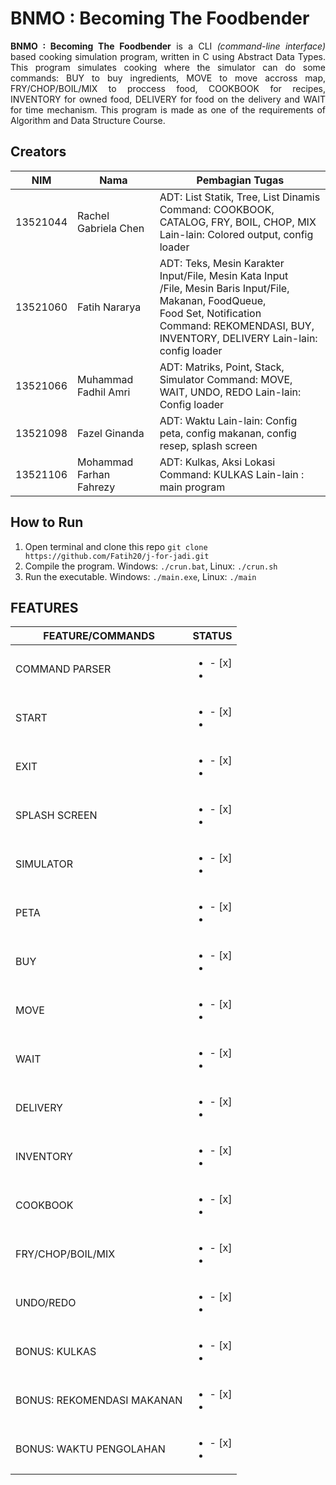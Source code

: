 # BNMO : Becoming The Foodbender 
<p align = "justify"> <b>BNMO : Becoming The Foodbender</b> is a CLI <i>(command-line interface)</i> based cooking simulation program, written in C using Abstract Data Types. This program simulates cooking where the simulator can do some commands: BUY to buy ingredients, MOVE to move accross map, FRY/CHOP/BOIL/MIX to proccess food, COOKBOOK for recipes, INVENTORY for owned food, DELIVERY for food on the delivery and WAIT for time mechanism. This program is made as one of the requirements of Algorithm and Data Structure Course. </p>

## Creators
| NIM      | Nama                    | Pembagian Tugas                                                                                                                                                                                                                |
|----------|-------------------------|--------------------------------------------------------------------------------------------------------------------------------------------------------------------------------------------------------------------------------|
| 13521044 | Rachel Gabriela Chen    | ADT: List Statik, Tree, List Dinamis <br> Command: COOKBOOK, CATALOG, FRY, BOIL, CHOP, MIX <br> Lain-lain: Colored output, config loader <br>                                                                                  |
| 13521060 | Fatih Nararya           | ADT: Teks, Mesin Karakter Input/File, Mesin Kata Input <br>     /File, Mesin Baris Input/File, Makanan, FoodQueue,<br>     Food Set, Notification<br> Command: REKOMENDASI, BUY, INVENTORY, DELIVERY Lain-lain: config loader  |
| 13521066 | Muhammad Fadhil Amri    | ADT: Matriks, Point, Stack, Simulator Command: MOVE, WAIT, UNDO, REDO Lain-lain: Config loader                                                                                                                                 |
| 13521098 | Fazel Ginanda           | ADT: Waktu  Lain-lain: Config peta, config makanan, config resep,             splash screen                                                                                                                                    |
| 13521106 | Mohammad Farhan Fahrezy | ADT: Kulkas, Aksi Lokasi Command: KULKAS Lain-lain : main program                                                                                                                                                              |

## How to Run
1. Open terminal and clone this repo ``git clone https://github.com/Fatih20/j-for-jadi.git``
2. Compile the program. Windows: ``./crun.bat``, Linux: ``./crun.sh``
3. Run the executable. Windows: ``./main.exe``, Linux: ``./main``

## FEATURES
| FEATURE/COMMANDS            | STATUS |
|----------------------------|--------|
| COMMAND PARSER             |<ul><li>- [x] </li><li>|
| START                      |<ul><li>- [x] </li><li>|
| EXIT                       |<ul><li>- [x] </li><li>|
| SPLASH SCREEN              |<ul><li>- [x] </li><li>|
| SIMULATOR                  |<ul><li>- [x] </li><li>|
| PETA                       |<ul><li>- [x] </li><li>|
| BUY                        |<ul><li>- [x] </li><li>|
| MOVE                       |<ul><li>- [x] </li><li>|
| WAIT                       |<ul><li>- [x] </li><li>|
| DELIVERY                   |<ul><li>- [x] </li><li>|
| INVENTORY                  |<ul><li>- [x] </li><li>|
| COOKBOOK                   |<ul><li>- [x] </li><li>|
| FRY/CHOP/BOIL/MIX          |<ul><li>- [x] </li><li>|
| UNDO/REDO                  |<ul><li>- [x] </li><li>|
| BONUS: KULKAS              |<ul><li>- [x] </li><li>|
| BONUS: REKOMENDASI MAKANAN |<ul><li>- [x] </li><li>|
| BONUS: WAKTU PENGOLAHAN    |<ul><li>- [x] </li><li>|
